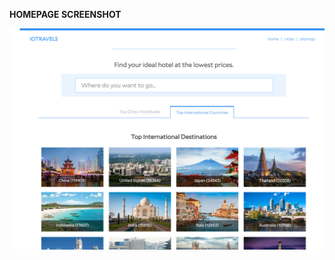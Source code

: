 <b>HOMEPAGE SCREENSHOT</b>

![alt text](https://github.com/nawikart/README_IMAGES/blob/master/nodejs-hotel-finder/nodejs-hotel-finder.png)
